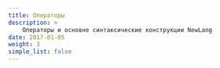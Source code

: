 ```yaml
---
title: Операторы
description: >
    Операторы и основне синтаксические конструкции NewLang 
date: 2017-01-05
weight: 3
simple_list: false
---
```


